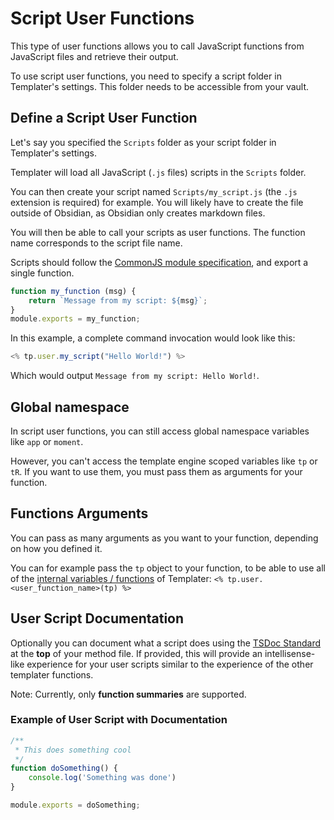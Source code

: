 # Script User Functions

This type of user functions allows you to call JavaScript functions from JavaScript files and retrieve their output.

To use script user functions, you need to specify a script folder in Templater's settings. This folder needs to be accessible from your vault. 

## Define a Script User Function

Let's say you specified the `Scripts` folder as your script folder in Templater's settings.

Templater will load all JavaScript (`.js` files) scripts in the `Scripts` folder.

You can then create your script named `Scripts/my_script.js` (the `.js` extension is required) for example. You will likely have to create the file outside of Obsidian, as Obsidian only creates markdown files.

You will then be able to call your scripts as user functions. The function name corresponds to the script file name.

Scripts should follow the [CommonJS module specification](https://flaviocopes.com/commonjs/), and export a single function.

```javascript
function my_function (msg) {
    return `Message from my script: ${msg}`;
}
module.exports = my_function;
```

In this example, a complete command invocation would look like this: 

```javascript
<% tp.user.my_script("Hello World!") %>
```

Which would output `Message from my script: Hello World!`.

## Global namespace

In script user functions, you can still access global namespace variables like `app` or `moment`.

However, you can't access the template engine scoped variables like `tp` or `tR`. If you want to use them, you must pass them as arguments for your function.


## Functions Arguments

You can pass as many arguments as you want to your function, depending on how you defined it.

You can for example pass the `tp` object to your function, to be able to use all of the [internal variables / functions](../internal-variables-functions/overview.md) of Templater: `<% tp.user.<user_function_name>(tp) %>`

## User Script Documentation

Optionally you can document what a script does using the [TSDoc Standard](https://tsdoc.org/pages/spec/overview/) at the **top** of your method file. If provided, this will provide an intellisense-like experience for your user scripts similar to the experience of the other templater functions.

Note: Currently, only **function summaries** are supported.

### Example of User Script with Documentation

```javascript
/**
 * This does something cool
 */
function doSomething() {
    console.log('Something was done')
}

module.exports = doSomething;
```
